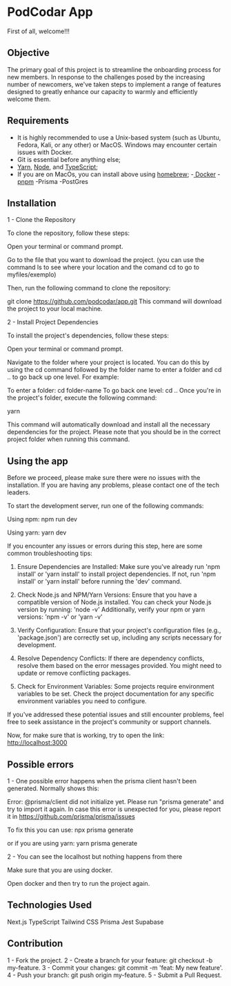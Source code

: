 # PodCodar App

First of all, welcome!!!

## Objective

The primary goal of this project is to streamline the onboarding process for new members. In response to the challenges posed by the increasing number of newcomers, we've taken steps to implement a range of features designed to greatly enhance our capacity to warmly and efficiently welcome them.

## Requirements

- It is highly recommended to use a Unix-based system (such as Ubuntu, Fedora, Kali, or any other) or MacOS. Windows may encounter certain issues with Docker.
- Git is essential before anything else;
- [Yarn](https://classic.yarnpkg.com/lang/en/docs/install/#windows-stable), [Node](https://nodejs.org/pt-br/download), and [TypeScript](https://www.typescriptlang.org/); 
- If you are on MacOs, you can install above using [homebrew](https://brew.sh/);
-[ Docker](https://docs.docker.com/engine/install/)
-[pnpm](https://pnpm.io/pt/installation)
-Prisma
-PostGres

## Installation

1 - Clone the Repository

To clone the repository, follow these steps:

Open your terminal or command prompt.

Go to the file that you want to download the project. (you can use the command ls to see where your location and the comand cd to go to myfiles/exemplo)

Then, run the following command to clone the repository:

git clone https://github.com/podcodar/app.git
This command will download the project to your local machine.

2 - Install Project Dependencies

To install the project's dependencies, follow these steps:

Open your terminal or command prompt.

Navigate to the folder where your project is located. You can do this by using the cd command followed by the folder name to enter a folder and cd .. to go back up one level. For example:

To enter a folder: cd folder-name
To go back one level: cd ..
Once you're in the project's folder, execute the following command:

yarn

This command will automatically download and install all the necessary dependencies for the project. Please note that you should be in the correct project folder when running this command.

## Using the app

Before we proceed, please make sure there were no issues with the installation. If you are having any problems, please contact one of the tech leaders.

To start the development server, run one of the following commands:

Using npm:
npm run dev

Using yarn:
yarn dev

 If you encounter any issues or errors during this step, here are some common troubleshooting tips:

 1. Ensure Dependencies are Installed:
    Make sure you've already run 'npm install' or 'yarn install' to install project dependencies. 
    If not, run 'npm install' or 'yarn install' before running the 'dev' command.

 2. Check Node.js and NPM/Yarn Versions:
    Ensure that you have a compatible version of Node.js installed. You can check your Node.js version by running:
   'node -v'
    Additionally, verify your npm or yarn versions:
   'npm -v' or 'yarn -v'

 3. Verify Configuration:
    Ensure that your project's configuration files (e.g., 'package.json') are correctly set up, including any scripts necessary for development.

 4. Resolve Dependency Conflicts:
    If there are dependency conflicts, resolve them based on the error messages provided. You might need to update or remove conflicting packages.

 5. Check for Environment Variables:
    Some projects require environment variables to be set. Check the project documentation for any specific environment variables you need to configure.

 If you've addressed these potential issues and still encounter problems, feel free to seek assistance in the project's community or support channels.

Now, for make sure that is working, try to open the link: [http://localhost:3000](http://localhost:3000)

## Possible errors

1 - One possible error happens when the prisma client hasn't been generated. Normally shows this:

Error: @prisma/client did not initialize yet. Please run "prisma generate" and try to import it again.
In case this error is unexpected for you, please report it in https://github.com/prisma/prisma/issues

To fix this you can use: 
npx prisma generate

or if you are using yarn:
yarn prisma generate

2 - You can see the localhost but nothing happens from there

Make sure that you are using docker. 

Open docker and then try to run the project again. 

## Technologies Used

Next.js
TypeScript
Tailwind CSS
Prisma
Jest
Supabase

## Contribution
1 - Fork the project.
2 - Create a branch for your feature: git checkout -b my-feature.
3 - Commit your changes: git commit -m 'feat: My new feature'.
4 - Push your branch: git push origin my-feature.
5 - Submit a Pull Request.
